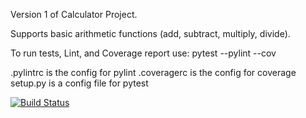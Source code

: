 Version 1 of Calculator Project.

Supports basic arithmetic functions (add, subtract, multiply, divide).

To run tests, Lint, and Coverage report use:
pytest --pylint --cov

.pylintrc is the config for pylint .coveragerc is the config for coverage setup.py is a config file for pytest

[![Build Status](https://app.travis-ci.com/mohamedrachid8892/calcv1.svg?branch=main)](https://app.travis-ci.com/mohamedrachid8892/calcv1)
